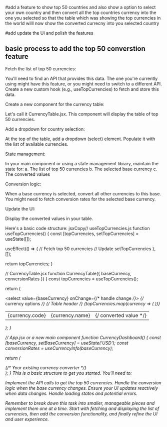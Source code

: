 #add a feature to show top 50 countries and also show a option to select your own country and then convert all the top countries currency into the one you selected so that the table which was showing the top currencies in the world willl now show the converted currecny into you selected country 

#add update the Ui and polish the features 

##  basic process to add the top 50 converstion feature 

Fetch the list of top 50 currencies:

You'll need to find an API that provides this data. The one you're currently using might have this feature, or you might need to switch to a different API.
Create a new custom hook (e.g., useTopCurrencies) to fetch and store this data.


Create a new component for the currency table:

Let's call it CurrencyTable.jsx.
This component will display the table of top 50 currencies.


Add a dropdown for country selection:

At the top of the table, add a dropdown (select) element.
Populate it with the list of available currencies.


State management:

In your main component or using a state management library, maintain the state for:
a. The list of top 50 currencies
b. The selected base currency
c. The converted values


Conversion logic:

When a base currency is selected, convert all other currencies to this base.
You might need to fetch conversion rates for the selected base currency.


Update the UI:

Display the converted values in your table.



Here's a basic code structure:
jsxCopy// useTopCurrencies.js
function useTopCurrencies() {
  const [topCurrencies, setTopCurrencies] = useState([]);
  
  useEffect(() => {
    // Fetch top 50 currencies
    // Update setTopCurrencies
  }, []);

  return topCurrencies;
}

// CurrencyTable.jsx
function CurrencyTable({ baseCurrency, conversionRates }) {
  const topCurrencies = useTopCurrencies();

  return (
    <div>
      <select value={baseCurrency} onChange={/* handle change */}>
        {/* currency options */}
      </select>
      <table>
        {/* Table header */}
        <tbody>
          {topCurrencies.map(currency => (
            <tr key={currency.code}>
              <td>{currency.code}</td>
              <td>{currency.name}</td>
              <td>{/* converted value */}</td>
            </tr>
          ))}
        </tbody>
      </table>
    </div>
  );
}

// App.jsx or a new main component
function CurrencyDashboard() {
  const [baseCurrency, setBaseCurrency] = useState('USD');
  const conversionRates = useCurrencyInfo(baseCurrency);

  return (
    <div>
      <CurrencyTable 
        baseCurrency={baseCurrency} 
        conversionRates={conversionRates}
      />
      {/* Your existing currency converter */}
    </div>
  );
}
This is a basic structure to get you started. You'll need to:

Implement the API calls to get the top 50 currencies.
Handle the conversion logic when the base currency changes.
Ensure your UI updates reactively when data changes.
Handle loading states and potential errors.

Remember to break down this task into smaller, manageable pieces and implement them one at a time. Start with fetching and displaying the list of currencies, then add the conversion functionality, and finally refine the UI and user experience.